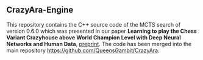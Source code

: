 ## CrazyAra-Engine

This repository contains the C++ source code of the MCTS search of version 0.6.0 which was presented in our paper **Learning to play the Chess Variant Crazyhouse above World Champion Level with Deep Neural Networks and Human Data**, [preprint](https://arxiv.org/abs/1908.06660).
The code has been merged into the main repository <https://github.com/QueensGambit/CrazyAra>.

